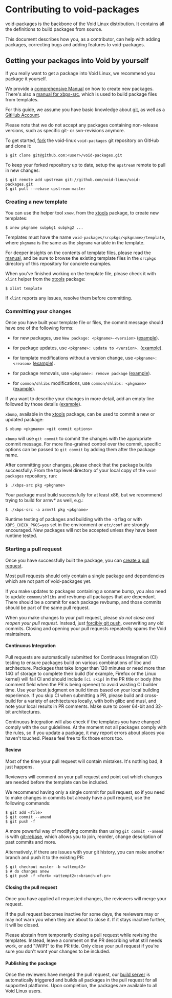 # Contributing to void-packages

void-packages is the backbone of the Void Linux distribution. It contains all the definitions to build packages from source.

This document describes how you, as a contributor, can help with adding packages, correcting bugs and adding features to void-packages.

## Getting your packages into Void by yourself

If you really want to get a package into Void Linux, we recommend you package it yourself.

We provide a [comprehensive Manual](./Manual.md) on how to create new packages.
There's also a [manual for xbps-src](./README.md), which is used
to build package files from templates.

For this guide, we assume you have basic knowledge about [git](http://git-scm.org), as well as a [GitHub Account](http://github.com).

Please note that we do not accept any packages containing non-release versions, such as specific git- or svn-revisions anymore.

To get started, [fork](https://help.github.com/articles/fork-a-repo) the void-linux `void-packages` git repository on GitHub and clone it:

    $ git clone git@github.com:<user>/void-packages.git

To keep your forked repository up to date, setup the `upstream` remote to pull in new changes:

    $ git remote add upstream git://github.com/void-linux/void-packages.git
    $ git pull --rebase upstream master

### Creating a new template

You can use the helper tool `xnew`, from the [xtools](https://github.com/chneukirchen/xtools) package, to create new templates:

    $ xnew pkgname subpkg1 subpkg2 ...

Templates must have the name `void-packages/srcpkgs/<pkgname>/template`, where `pkgname` is the same as the `pkgname` variable in the template.

For deeper insights on the contents of template files, please read the [manual](./Manual.md), and be sure to browse the existing template files in the `srcpkgs` directory of this repository for concrete examples.

When you've finished working on the template file, please check it with `xlint` helper from the [xtools](https://github.com/chneukirchen/xtools) package:

    $ xlint template

If `xlint` reports any issues, resolve them before committing.

### Committing your changes

Once you have built your template file or files, the commit message should have one of the following forms:

* for new packages, use ```New package: <pkgname>-<version>``` ([example](https://github.com/void-linux/void-packages/commit/176d9655429188aac10cd229827f99b72982ab10)).

* for package updates, use ```<pkgname>: update to <version>.``` ([example](https://github.com/void-linux/void-packages/commit/b6b82dcbd4aeea5fc37a32e4b6a8dd8bd980d5a3)).

* for template modifications without a version change, use ```<pkgname>: <reason>``` ([example](https://github.com/void-linux/void-packages/commit/8b68d6bf1eb997cd5e7c095acd040e2c5379c91d)).

* for package removals, use ```<pkgname>: remove package``` ([example](https://github.com/void-linux/void-packages/commit/83784632d94deee5d038c8e1c4c1dffa922fca21)).

* for `common/shlibs` modifications, use `common/shlibs: <pkgname>` ([example](https://github.com/void-linux/void-packages/commit/613651c91811cb4fd2e1a6be701c87072d759a9f)).

If you want to describe your changes in more detail, add an empty line followed by those details ([example](https://github.com/void-linux/void-packages/commit/f1c45a502086ba1952f23ace9084a870ce437bc6)).

`xbump`, available in the [xtools](https://github.com/chneukirchen/xtools) package, can be used to commit a new or updated package:

    $ xbump <pkgname> <git commit options>

`xbump` will use `git commit` to commit the changes with the appropriate commit message. For more fine-grained control over the commit, specific options can be passed to `git commit` by adding them after the package name.

After committing your changes, please check that the package builds successfully. From the top level directory of your local copy of the `void-packages` repository, run:

    $ ./xbps-src pkg <pkgname>

Your package must build successfully for at least x86, but we recommend trying to build for armv* as well, e.g.:

    $ ./xbps-src -a armv7l pkg <pkgname>

Runtime testing of packages and building with the `-Q` flag or with `XBPS_CHECK_PKGS=yes` set in the environment or `etc/conf` are strongly encouraged.
New packages will not be accepted unless they have been runtime tested.

### Starting a pull request

Once you have successfully built the package, you can [create a pull request](https://docs.github.com/en/github/collaborating-with-issues-and-pull-requests/creating-a-pull-request).

Most pull requests should only contain a single package and dependencies which are not part of void-packages yet.

If you make updates to packages containing a soname bump, you also need to update `common/shlibs` and revbump all packages that are dependant.
There should be a commit for each package revbump, and those commits should be part of the same pull request.

When you make changes to your pull request, please *do not close and reopen your pull request*. Instead, just [forcibly git push](#review), overwriting any old commits. Closing and opening your pull requests repeatedly spams the Void maintainers.

#### Continuous Integration

Pull requests are automatically submitted for Continuous Integration (CI) testing to ensure packages build on various combinations of libc and architecture.
Packages that take longer than 120 minutes or need more than 14G of storage to complete their build (for example, Firefox or the Linux kernel) will fail CI and should include `[ci skip]` in the PR title or body (the comment field when the PR is being opened) to avoid wasting CI builder time.
Use your best judgment on build times based on your local building experience. If you skip CI when submitting a PR, please build and cross-build for a variety of architectures locally, with both glibc and musl, and note your local results in PR comments.
Make sure to cover 64-bit and 32-bit architectures.

Continuous Integration will also check if the templates you have changed
comply with the our guidelines. At the moment not all packages comply with the rules, so if you update a package, it may report errors about places you haven't touched. Please feel free to fix those errors too.

#### Review

Most of the time your pull request will contain mistakes. It's nothing bad, it just happens.

Reviewers will comment on your pull request and point out which changes are needed before the template can be included.

We recommend having only a single commit for pull request, so if you need to make changes in commits but already have a pull request, use the following commands:

    $ git add <file>
    $ git commit --amend
    $ git push -f

A more powerful way of modifying commits than using `git commit --amend` is with [git-rebase](https://git-scm.com/docs/git-rebase#_interactive_mode), which allows you to join, reorder, change description of past commits and more.

Alternatively, if there are issues with your git history, you can make another branch and push it to the existing PR:

    $ git checkout master -b <attempt2>
    $ # do changes anew
    $ git push -f <fork> <attempt2>:<branch-of-pr>

#### Closing the pull request

Once you have applied all requested changes, the reviewers will merge your request.

If the pull request becomes inactive for some days, the reviewers may or may not warn you when they are about to close it.
If it stays inactive further, it will be closed.

Please abstain from temporarily closing a pull request while revising the templates. Instead, leave a comment on the PR describing what still needs work, or add "[WIP]" to the PR title. Only close your pull request if you're sure you don't want your changes to be included.

#### Publishing the package

Once the reviewers have merged the pull request, our [build server](http://build.voidlinux.org) is automatically triggered and builds
all packages in the pull request for all supported platforms. Upon completion, the packages are available to all Void Linux users.
